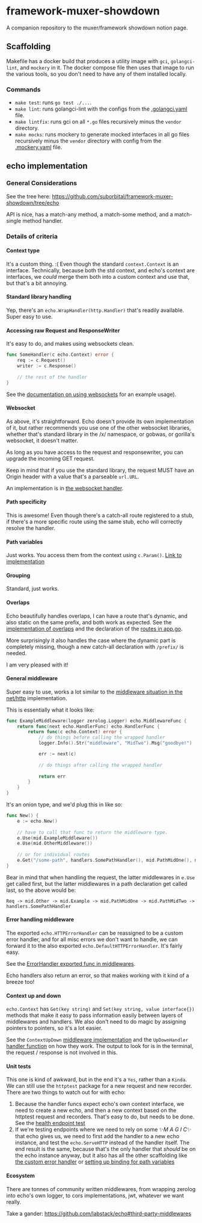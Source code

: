 # framework-muxer-showdown
A companion repository to the muxer/framework showdown notion page.

## Scaffolding

Makefile has a docker build that produces a utility image with `gci`, `golangci-lint`, and `mockery` in it. The docker compose file then uses that image to run the various tools, so you don't need to have any of them installed locally.

### Commands

* `make test`: runs `go test ./...`.
* `make lint`: runs golangci-lint with the configs from the [.golangci.yaml](.golangci.yaml) file.
* `make lintfix`: runs gci on all `*.go` files recursively minus the `vendor` directory.
* `make mocks`: runs mockery to generate mocked interfaces in all go files recursively minus the `vendor` directory with config from the [.mockery.yaml](.mockery.yaml) file.

## echo implementation

### General Considerations

See the tree here: https://github.com/suborbital/framework-muxer-showdown/tree/echo

API is nice, has a match-any method, a match-some method, and a match-single method handler.

### Details of criteria

#### Context type

It's a custom thing. :( Even though the standard `context.Context` is an interface. Technically, because both the std context, and echo's context are interfaces, we _could_ merge them both into a custom context and use that, but that's a bit annoying.

#### Standard library handling

Yep, there's an `echo.WrapHandler(http.Handler)` that's readily available. Super easy to use.

#### Accessing raw Request and ResponseWriter

It's easy to do, and makes using websockets clean.
```go
func SomeHandler(c echo.Context) error {
	req := c.Request()
	writer := c.Response()
	
	// the rest of the handler
}
```
See the [documentation on using websockets](https://echo.labstack.com/cookbook/websocket/) for an example usage).

#### Websocket

As above, it's straightforward. Echo doesn't provide its own implementation of it, but rather recommends you use one of the other websocket libraries, whether that's standard library in the /x/ namespace, or gobwas, or gorilla's websocket, it doesn't matter.

As long as you have access to the request and responsewriter, you can upgrade the incoming GET request.

Keep in mind that if you use the standard library, the request MUST have an Origin header with a value that's a parseable `url.URL`.

An implementation is in [the websocket handler](handlers/ws.go).

#### Path specificity

This is awesome! Even though there's a catch-all route registered to a stub, if there's a more specific route using the same stub, echo will correctly resolve the handler.

#### Path variables

Just works. You access them from the context using `c.Param()`. [Link to implementation](handlers/pathvars.go)

#### Grouping

Standard, just works.

#### Overlaps

Echo beautifully handles overlaps, I can have a route that's dynamic, and also static on the same prefix, and both work as expected. See the [implementation of overlaps](handlers/overlaps.go) and the declaration of the [routes in app.go](app/app.go).

More surprisingly it also handles the case where the dynamic part is completely missing, though a new catch-all declaration with `/prefix/` is needed.

I am very pleased with it!

#### General middleware

Super easy to use, works a lot similar to the [middleware situation in the net/http](https://github.com/suborbital/framework-muxer-showdown/tree/net/http#middlewares-easy) implementation.

This is essentially what it looks like:

```go
func ExampleMiddleware(logger zerolog.Logger) echo.MiddlewareFunc {
	return func(next echo.HandlerFunc) echo.HandlerFunc {
		return func(c echo.Context) error {
			// do things before calling the wrapped handler
			logger.Info().Str("middleware", "MidTwo").Msg("goodbye!")

			err := next(c)
			
			// do things after calling the wrapped handler
			
			return err
		}
	}
}
```
It's an onion type, and we'd plug this in like so:
```go
func New() {
	e := echo.New()
	
	// have to call that func to return the middleware type.
	e.Use(mid.ExampleMiddleware())
	e.Use(mid.OtherMiddleware())
	
	// or for individual routes
	e.Get("/some-path", handlers.SomePathHandler(), mid.PathMidOne(), mid.PathMidTwo())
}
```
Bear in mind that when handling the request, the latter middlewares in `e.Use` get called first, but the latter middlewares in a path declaration get called last, so the above would be:
```
Req -> mid.Other -> mid.Example -> mid.PathMidOne -> mid.PathMidTwo -> handlers.SomePathHandler
```

#### Error handling middleware

The exported `echo.HTTPErrorHandler` can be reassigned to be a custom error handler, and for all misc errors we don't want to handle, we can forward it to the also exported `echo.DefaultHTTPErrorHandler`. It's fairly easy.

See the [ErrorHandler exported func in middlewares](handlers/middlewares.go).

Echo handlers also return an error, so that makes working with it kind of a breeze too!

#### Context up and down

`echo.Context` has `Get(key string)` and `Set(key string, value interface{})` methods that make it easy to pass information easily between layers of middlewares and handlers. We also don't need to do magic by assigning pointers to pointers, so it's a lot easier.

See the `ContextUpDown` [middleware implementation](handlers/middlewares.go) and the `UpDownHandler` [handler function](handlers/contextupdown.go) on how they work. The output to look for is in the terminal, the request / response is not involved in this.

#### Unit tests

This one is kind of awkward, but in the end it's a `Yes`, rather than a `Kinda`. We can still use the `httptest` package for a new request and new recorder. There are two things to watch out for with echo:

1. Because the handler funcs expect echo's own context interface, we need to create a new echo, and then a new context based on the httptest request and recorders. That's easy to do, but needs to be done. See the [health endpoint test](handlers/health_test.go)
2. If we're testing endpoints where we need to rely on some ✨_M A G I C_✨ that echo gives us, we need to first add the handler to a new echo instance, and test the `echo.ServeHTTP` instead of the handler itself. The end result is the same, because that's the only handler that _should_ be on the echo instance anyway, but it also has all the other scaffolding like [the custom error handler](handlers/errors_test.go) or [setting up binding for path variables](handlers/pathvars_test.go)

#### Ecosystem

There are tonnes of community written middlewares, from wrapping zerolog into echo's own logger, to cors implementations, jwt, whatever we want really.

Take a gander: https://github.com/labstack/echo#third-party-middlewares
